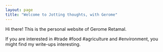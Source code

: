 ```yaml
---
layout: page
title: "Welcome to Jotting thoughts, with Gerome"
---
```


Hi there! This is the personal website of Gerome Retamal.

If you are interested in #trade #food #agriculture and #environment, you might find my write-ups interesting.
